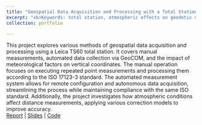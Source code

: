 ```yaml
---
title: "Geospatial Data Acquisition and Processing with a Total Station"
excerpt: "<b>Keywords: total station, atmospheric effects on geodetic measurements, data conversion and analysis</b><br/><br/><a href='https://github.com/Gicooaidun/Geospatial_Data_Acquisition_and_Processing_with_a_Total_Station'>[Code & Manual & Report]</a><br/><br/>This project explores various methods of geospatial data acquisition and processing using a Leica TS60 total station. It involves three key components: 1) manual operation of the total station for repeated point measurements, supported by a Python script for data conversion and processing, following ISO 17123-3 standards for horizontal directions; 2) automating the total station's operations via GeoCOM, allowing users to configure settings from a computer and automatically measure angles and distances; 3) assessing the impact of meteorological factors on vertical coordinates, analyzing slope distance measurements and applying atmospheric corrections to improve accuracy, while evaluating different meteorological sensors for geodetic practice. <br/><br/><img src='/images/geoacq.jpg' width='500' height='300'>"
collection: portfolio

---
```


This project explores various methods of geospatial data acquisition and processing using a Leica TS60 total station. It covers manual measurements, automated data collection via GeoCOM, and the impact of meteorological factors on vertical coordinates. The manual operation focuses on executing repeated point measurements and processing them according to the ISO 17123-3 standard. The automated measurement system allows for remote configuration and autonomous data acquisition, streamlining the process while maintaining compliance with the same ISO standard. Additionally, the project investigates how atmospheric conditions affect distance measurements, applying various correction models to improve accuracy. 
<br>
[Report](/files/Report_IWV.pdf) | [Slides](/files/Presentation_IWV.pdf) | [Code](https://github.com/Gicooaidun/Geospatial_Data_Acquisition_and_Processing_with_a_Total_Station)